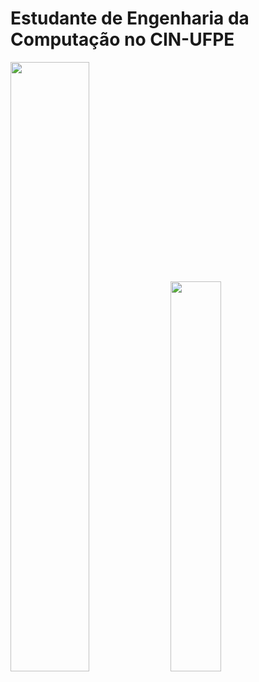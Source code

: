 # Estudante de Engenharia da Computação no CIN-UFPE

<img width="50%" src="https://github-readme-stats.vercel.app/api?username=MAACJR032&theme=react"/>
<img width="40%" src="https://github-readme-stats.vercel.app/api/top-langs/?username=MAACJR032&layout=compact&langs_count=10&theme=react"/>

